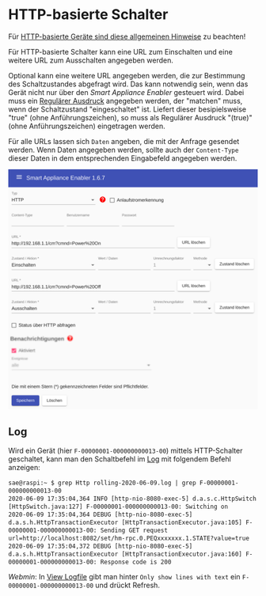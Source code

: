 # HTTP-basierte Schalter

Für [HTTP-basierte Geräte sind diese allgemeinen Hinweise](Http_DE.md) zu beachten!

Für HTTP-basierte Schalter kann eine URL zum Einschalten und eine weitere URL zum Ausschalten angegeben werden.

Optional kann eine weitere URL angegeben werden, die zur Bestimmung des Schaltzustandes abgefragt wird. Das kann notwendig sein, wenn das Gerät nicht nur über den *Smart Appliance Enabler* gesteuert wird. Dabei muss ein [Regulärer Ausdruck](WertExtraktion_DE.md) angegeben werden, der "matchen" muss, wenn der Schaltzustand "eingeschaltet" ist. Liefert dieser besipielsweise "true" (ohne Anführungszeichen), so muss als Regulärer Ausdruck "(true)" (ohne Anführungszeichen) eingetragen werden.

Für alle URLs lassen sich `Daten` angeben, die mit der Anfrage gesendet werden. Wenn Daten angegeben werden, sollte auch der `Content-Type` dieser Daten in dem entsprechenden Eingabefeld angegeben werden.

![HTTP Switch](../pics/fe/HttpSwitch.png)

## Log

Wird ein Gerät (hier `F-00000001-000000000013-00`) mittels HTTP-Schalter geschaltet, kann man den Schaltbefehl im [Log](Logging_DE.md) mit folgendem Befehl anzeigen:

```console
sae@raspi:~ $ grep Http rolling-2020-06-09.log | grep F-00000001-000000000013-00
2020-06-09 17:35:04,364 INFO [http-nio-8080-exec-5] d.a.s.c.HttpSwitch [HttpSwitch.java:127] F-00000001-000000000013-00: Switching on
2020-06-09 17:35:04,364 DEBUG [http-nio-8080-exec-5] d.a.s.h.HttpTransactionExecutor [HttpTransactionExecutor.java:105] F-00000001-000000000013-00: Sending GET request url=http://localhost:8082/set/hm-rpc.0.PEQxxxxxxx.1.STATE?value=true
2020-06-09 17:35:04,372 DEBUG [http-nio-8080-exec-5] d.a.s.h.HttpTransactionExecutor [HttpTransactionExecutor.java:160] F-00000001-000000000013-00: Response code is 200
```

*Webmin*: In [View Logfile](Logging_DE.md#webmin-logs) gibt man hinter `Only show lines with text` ein `F-00000001-000000000013-00` und drückt Refresh.
